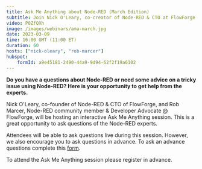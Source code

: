 ```yaml
---
title: Ask Me Anything about Node-RED (March Edition)
subtitle: Join Nick O'Leary, co-creator of Node-RED & CTO at FlowForge and Rob Marcer, Developer Educator at FlowForge, for an AMA on Node-RED
video: P0ZfQXh
image: /images/webinars/ama-march.jpg
date: 2023-03-09
time: 16:00 GMT (11:00 ET) 
duration: 60
hosts: ["nick-oleary", "rob-marcer"]
hubspot:
    formId: a9e45181-2490-44a9-9d94-62f2f19a6102
---
```


**Do you have a questions about Node-RED or need some advice on a tricky issue using Node-RED? Here is your opportunity to get help from the experts.**

<!--more-->

Nick O'Leary, co-founder of Node-RED & CTO of FlowForge, and Rob Marcer, Node-RED community member & Developer Advocate @ FlowForge, will be hosting an interactive Ask Me Anything session. This is a great opportunity to ask questions of the Node-RED experts.

Attendees will be able to ask questions live during this session. However, we also encourage you to ask questions in advance. To ask an advance questions complete this [form](https://forms.gle/V7RwGo9NQzNBh8Td8).

To attend the Ask Me Anything session please register in advance.